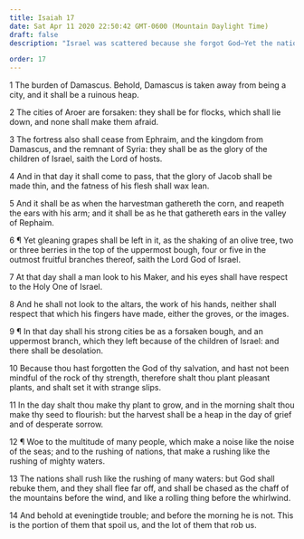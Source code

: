 ```yaml
---
title: Isaiah 17
date: Sat Apr 11 2020 22:50:42 GMT-0600 (Mountain Daylight Time)
draft: false
description: "Israel was scattered because she forgot God—Yet the nations that plunder her will be destroyed."

order: 17
---
```

    
1 The burden of Damascus. Behold, Damascus is taken away from being a city, and it shall be a ruinous heap.

2 The cities of Aroer are forsaken: they shall be for flocks, which shall lie down, and none shall make them afraid.

3 The fortress also shall cease from Ephraim, and the kingdom from Damascus, and the remnant of Syria: they shall be as the glory of the children of Israel, saith the Lord of hosts.

4 And in that day it shall come to pass, that the glory of Jacob shall be made thin, and the fatness of his flesh shall wax lean.

5 And it shall be as when the harvestman gathereth the corn, and reapeth the ears with his arm; and it shall be as he that gathereth ears in the valley of Rephaim.

6 ¶ Yet gleaning grapes shall be left in it, as the shaking of an olive tree, two or three berries in the top of the uppermost bough, four or five in the outmost fruitful branches thereof, saith the Lord God of Israel.

7 At that day shall a man look to his Maker, and his eyes shall have respect to the Holy One of Israel.

8 And he shall not look to the altars, the work of his hands, neither shall respect that which his fingers have made, either the groves, or the images.

9 ¶ In that day shall his strong cities be as a forsaken bough, and an uppermost branch, which they left because of the children of Israel: and there shall be desolation.

10 Because thou hast forgotten the God of thy salvation, and hast not been mindful of the rock of thy strength, therefore shalt thou plant pleasant plants, and shalt set it with strange slips.

11 In the day shalt thou make thy plant to grow, and in the morning shalt thou make thy seed to flourish: but the harvest shall be a heap in the day of grief and of desperate sorrow.

12 ¶ Woe to the multitude of many people, which make a noise like the noise of the seas; and to the rushing of nations, that make a rushing like the rushing of mighty waters.

13 The nations shall rush like the rushing of many waters: but God shall rebuke them, and they shall flee far off, and shall be chased as the chaff of the mountains before the wind, and like a rolling thing before the whirlwind.

14 And behold at eveningtide trouble; and before the morning he is not. This is the portion of them that spoil us, and the lot of them that rob us.
